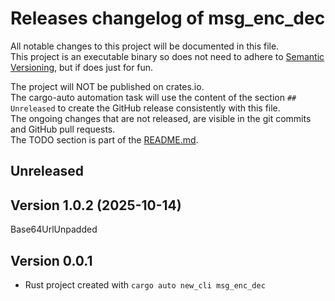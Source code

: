 # Releases changelog of msg_enc_dec

All notable changes to this project will be documented in this file.  
This project is an executable binary so does not need to adhere to [Semantic Versioning](https://semver.org/spec/v2.0.0.html), but if does just for fun.  

The project will NOT be published on crates.io.  
The cargo-auto automation task will use the content of the section `## Unreleased` to create
the GitHub release consistently with this file.  
The ongoing changes that are not released, are visible in the git commits and GitHub pull requests.  
The TODO section is part of the [README.md](https://github.com/bestia-dev/msg_enc_dec).  

## Unreleased

## Version 1.0.2 (2025-10-14)

Base64UrlUnpadded

## Version 0.0.1

- Rust project created with `cargo auto new_cli msg_enc_dec`
